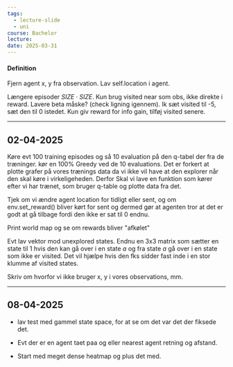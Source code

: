 ```yaml
---
tags:
  - lecture-slide
  - uni
course: Bachelor
lecture: 
date: 2025-03-31
---
```

#### Definition
Fjern agent x, y fra observation. Lav self.location i agent.

Længere episoder $SIZE \cdot SIZE$.
Kun brug visited near som obs, ikke direkte i reward.
Lavere beta måske? (check ligning igennem).
Ik sæt visited til -5, sæt den til 0 istedet.
Kun giv reward for info gain, tilføj visited senere.

---
## 02-04-2025

Køre evt 100 training episodes og så 10 evaluation på den q-tabel der fra de træninger. kør en 100% Greedy ved de 10 evaluations.
Det er forkert at plotte grafer på vores trænings data da vi ikke vil have at den explorer når den skal køre i virkeligeheden. Derfor Skal vi lave en funktion som kører efter vi har trænet, som bruger q-table og plotte data fra det.

Tjek om vi ændre agent location for tidligt eller sent, og om env.set_reward() bliver kørt for sent og dermed gør at agenten tror at det er godt at gå tilbage fordi den ikke er sat til 0 endnu.

Print world map og se om rewards bliver "afkølet"

Evt lav vektor mod unexplored states. Endnu en 3x3 matrix som sætter en state til 1 hvis den kan gå over i en state *a* og fra state *a* gå over i en state som ikke er visited. Det vil hjælpe hvis den fks sidder fast inde i en stor klumme af visited states.

Skriv om hvorfor vi ikke bruger x, y i vores observations, mm.

---
## 08-04-2025
* lav test med gammel state space, for at se om det var det der fiksede det.
* Evt der er en agent taet paa og eller nearest agent retning og afstand.

* Start med meget dense heatmap og plus det med.